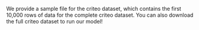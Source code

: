 We provide a sample file for the criteo dataset, which contains the first 10,000 rows of data for the complete criteo dataset. You can also download the full criteo dataset to run our model!


